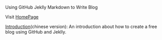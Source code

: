 Using GitHub Jeklly Markdown to Write Blog

Visit [HomePage](https://wangkun19930608.github.io/)

[Introduction](https://github.com/wangkun19930608/wangkun19930608.github.io/blob/master/_posts/2014-02-15-github-jekyll-markdown.md)(chinese version):
An introduction about how to create a free blog using GitHub and Jeklly. 
